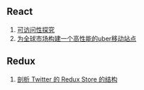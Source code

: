 ## React
1. [可访问性探究](https://facebook.github.io/react/docs/accessibility.html)
2. [为全球市场构建一个高性能的uber移动站点](https://eng.uber.com/m-uber/)

## Redux
1. [剖析 Twitter 的 Redux Store 的结构](https://wanqu.co/a/4699/2017-02-18-dissecting-twitters-redux-store-statuscode-medium.html?s=social)
